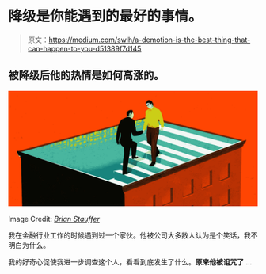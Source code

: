 # 降级是你能遇到的最好的事情。

> 原文：<https://medium.com/swlh/a-demotion-is-the-best-thing-that-can-happen-to-you-d51389f7d145>

## 被降级后他的热情是如何高涨的。

![](img/67da93659baccd9f23125184cca50984.png)

Image Credit: [*Brian Stauffer*](http://brianstauffer.com)

我在金融行业工作的时候遇到过一个家伙。他被公司大多数人认为是个笑话，我不明白为什么。

我的好奇心促使我进一步调查这个人，看看到底发生了什么。**原来他被诅咒了** …